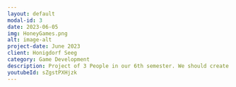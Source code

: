 ```yaml
---
layout: default
modal-id: 3
date: 2023-06-05
img: HoneyGames.png
alt: image-alt
project-date: June 2023
client: Honigdorf Seeg
category: Game Development
description: Project of 3 People in our 6th semester. We should create a game about bees designed for young children. I worked on the Angry Bee game and the Highscore and the connection of the different minigames.
youtubeId: sZgstPXHjzk
---
```

